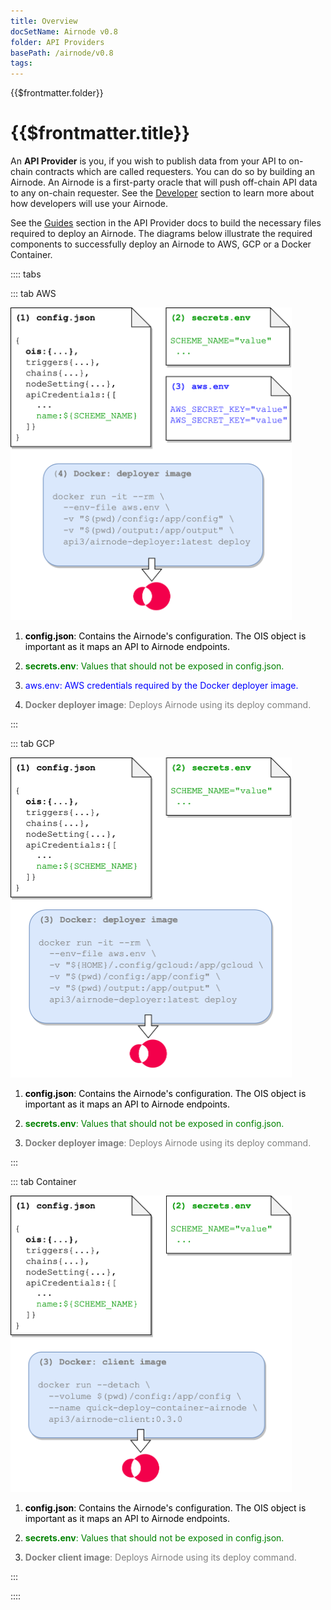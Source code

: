 ```yaml
---
title: Overview
docSetName: Airnode v0.8
folder: API Providers
basePath: /airnode/v0.8
tags:
---
```


<TitleSpan>{{$frontmatter.folder}}</TitleSpan>

# {{$frontmatter.title}}

<VersionWarning/>

An **API Provider** is you, if you wish to publish data from your API to
on-chain contracts which are called requesters. You can do so by building an
Airnode. An Airnode is a first-party oracle that will push off-chain API data to
any on-chain requester. See the [Developer](../grp-developers/) section to learn
more about how developers will use your Airnode.

See the [Guides](guides/build-an-airnode/) section in the API Provider docs to
build the necessary files required to deploy an Airnode. The diagrams below
illustrate the required components to successfully deploy an Airnode to AWS, GCP
or a Docker Container.

:::: tabs

::: tab AWS

<img src="../assets/images/api-provider-overview-aws.png" width="450px;">

1. <p class="diagram-line" style="color:black;"><b>config.json</b>: Contains the Airnode's configuration. The OIS object is important as it maps an API to Airnode endpoints.</p>
2. <p class="diagram-line" style="color:green;margin-top:10px;"><b>secrets.env</b>: Values that should not be exposed in config.json.</p>
3. <p class="diagram-line" style="color:blue;margin-top:10px;">aws.env: AWS credentials required by the Docker deployer image.</p>
4. <p class="diagram-line" style="color:gray;margin-top:10px;"><b>Docker deployer image</b>: Deploys Airnode using its deploy command.</p>

:::

::: tab GCP

<img src="../assets/images/api-provider-overview-gcp.png" width="450px;">

1. <p class="diagram-line" style="color:black;"><b>config.json</b>: Contains the Airnode's configuration. The OIS object is important as it maps an API to Airnode endpoints.</p>
2. <p class="diagram-line" style="color:green;margin-top:10px;"><b>secrets.env</b>: Values that should not be exposed in config.json.</p>
3. <p class="diagram-line" style="color:gray;margin-top:10px;"><b>Docker deployer image</b>: Deploys Airnode using its deploy command.</p>

:::

::: tab Container

<img src="../assets/images/api-provider-overview-container.png" width="450px;">

1. <p class="diagram-line" style="color:black;"><b>config.json</b>: Contains the Airnode's configuration. The OIS object is important as it maps an API to Airnode endpoints.</p>
2. <p class="diagram-line" style="color:green;margin-top:10px;"><b>secrets.env</b>: Values that should not be exposed in config.json.</p>
3. <p class="diagram-line" style="color:gray;margin-top:10px;"><b>Docker client image</b>: Deploys Airnode using its deploy command.</p>

:::

::::
